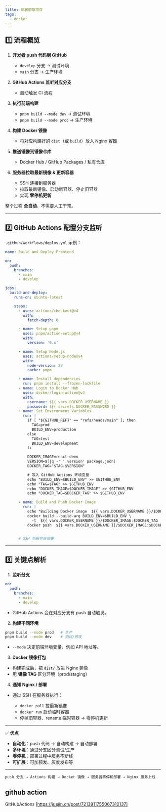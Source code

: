 ```yaml
---
title: 部署前端项目
tags:
  - docker
---
```


## **1️⃣ 流程概览**

1. **开发者 push 代码到 GitHub**

   * `develop` 分支 → 测试环境
   * `main` 分支 → 生产环境

2. **GitHub Actions 监听对应分支**

   * 自动触发 CI 流程

3. **执行前端构建**

   * `pnpm build --mode dev` → 测试环境
   * `pnpm build --mode prod` → 生产环境

4. **构建 Docker 镜像**

   * 将对应构建好的 `dist`（或 `build`）放入 Nginx 容器

5. **推送镜像到镜像仓库**

   * Docker Hub / GitHub Packages / 私有仓库

6. **服务器拉取最新镜像 & 更新容器**

   * SSH 连接到服务器
   * 拉取最新镜像、启动新容器、停止旧容器
   * 实现 **零停机更新**

整个过程 **全自动**，不需要人工干预。

---

## **2️⃣ GitHub Actions 配置分支监听**

`.github/workflows/deploy.yml` 示例：

```yaml
name: Build and Deploy Frontend

on:
  push:
    branches:
      - main
      - develop

jobs:
  build-and-deploy:
    runs-on: ubuntu-latest

    steps:
      - uses: actions/checkout@v4
        with:
          fetch-depth: 0

      - name: Setup pnpm
        uses: pnpm/action-setup@v4
        with:
          version: '9.x'

      - name: Setup Node.js
        uses: actions/setup-node@v4
        with:
          node-version: 22
          cache: pnpm

      - name: Install dependencies
        run: pnpm install --frozen-lockfile
      - name: Login to Docker Hub
        uses: docker/login-action@v3
        with:
          username: ${{ vars.DOCKER_USERNAME }}
          password: ${{ secrets.DOCKER_PASSWORD }}
      - name: Set Environment Variables
        run: |
          if [ "${GITHUB_REF}" == "refs/heads/main" ]; then
            TAG=prod
            BUILD_ENV=production
          else
            TAG=test
            BUILD_ENV=development
          fi

          DOCKER_IMAGE=react-demo
          VERSION=$(jq -r '.version' package.json)
          DOCKER_TAG="$TAG-$VERSION"

          # 写入 GitHub Actions 环境变量
          echo "BUILD_ENV=$BUILD_ENV" >> $GITHUB_ENV
          echo "TAG=$TAG" >> $GITHUB_ENV
          echo "DOCKER_IMAGE=$DOCKER_IMAGE" >> $GITHUB_ENV
          echo "DOCKER_TAG=$DOCKER_TAG" >> $GITHUB_ENV

      - name: Build and Push Docker Image
        run: |
          echo "Building Docker image  ${{ vars.DOCKER_USERNAME }}/$DOCKER_IMAGE:$DOCKER_TAG"
          docker build --build-arg BUILD_ENV=$BUILD_ENV \
            -t  ${{ vars.DOCKER_USERNAME }}/$DOCKER_IMAGE:$DOCKER_TAG .
          docker push  ${{ vars.DOCKER_USERNAME }}/$DOCKER_IMAGE:$DOCKER_TAG


      # SSH 到服务器部署
```

---

## **3️⃣ 关键点解析**

1. **监听分支**

```yaml
on:
  push:
    branches:
      - main
      - develop
```

* GitHub Actions 会在对应分支有 push 自动触发。

2. **构建不同环境**

```bash
pnpm build --mode prod   # 生产
pnpm build --mode dev    # 测试/预发
```

* `--mode` 决定前端环境变量，例如 API 地址等。

3. **Docker 镜像打包**

* 构建完成后，把 `dist/` 放进 Nginx 镜像
* 用 **镜像 TAG** 区分环境（prod/staging）

4. **通知 Nginx / 部署**

* 通过 SSH 在服务器执行：

  * `docker pull` 拉最新镜像
  * `docker run` 启动临时容器
  * 停掉旧容器、rename 临时容器 → 零停机更新

---

✅ **优点**

* **自动化**：push 代码 → 自动构建 → 自动部署
* **多环境**：通过分支区分测试/生产
* **零停机**：部署过程中服务不断线
* **可扩展**：可加预发、灰度发布等

---

`push 分支 → Actions 构建 → Docker 镜像 → 服务器零停机部署 → Nginx 服务上线`


## github action

GitHubActions [https://juejin.cn/post/7213911755067310137]